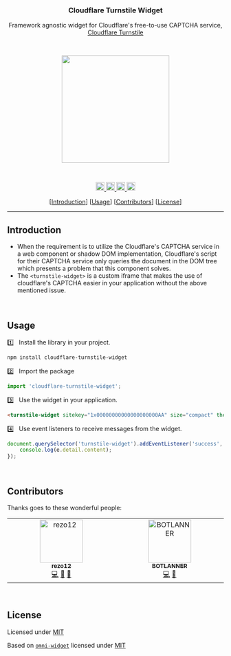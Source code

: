 <h3 align="center">Cloudflare Turnstile Widget</h3>

<p align="center">
  Framework agnostic widget for Cloudflare's free-to-use CAPTCHA service, 
  <a href="https://developers.cloudflare.com/turnstile/">Cloudflare Turnstile</a>
</p>

<br />

<p align="center">
  <img src="https://developers.cloudflare.com/assets/light-success_hu368dc2c5e67cc74c2191fd29410c934a_12471_1113x348_resize_q75_box_3-80edb044.png" width="250"/>
</p>

<br />

<p align="center">
	<a href="https://npmcharts.com/compare/cloudflare-turnstile-widget?minimal=true">
    <img alt="Downloads Per Week" src="https://img.shields.io/npm/dw/cloudflare-turnstile-widget.svg" height="20"/>
  </a>
	<a href="https://www.npmjs.com/package/cloudflare-turnstile-widget">
    <img alt="NPM Version" src="https://img.shields.io/npm/v/cloudflare-turnstile-widget" height="20"/>
  </a>
	<a href="https://github.com/cloudflare-turnstile-widget/actions/workflows/build.yml">
    <img alt="GitHub Build" src="https://github.com/rezo12/cloudflare-turnstile-widget/actions/workflows/build.yml/badge.svg" height="20"/>
  </a>
	<a href="https://github.com/rezo12/cloudflare-turnstile-widget/blob/develop/LICENSE">
    <img alt="MIT License" src="https://img.shields.io/github/license/rezo12/cloudflare-turnstile-widget" height="20"/>
  </a>
</p>

<p align="center">
	[<a href="#introduction">Introduction</a>]
	[<a href="#usage">Usage</a>]
	[<a href="#contributors">Contributors</a>]
	[<a href="#license">License</a>]
</p>

---

## Introduction

- When the requirement is to utilize the Cloudflare's CAPTCHA service in a web component or shadow DOM implementation,
Cloudflare's script for their CAPTCHA service only queries the document in the DOM tree which presents a problem that this component solves.
- The `<turnstile-widget>` is a custom iframe that makes the use of cloudflare's CAPTCHA easier in your application without the above mentioned issue.

<br />

## Usage

1️⃣ &nbsp; Install the library in your project.

```bash
npm install cloudflare-turnstile-widget
```

2️⃣ &nbsp; Import the package

```js
import 'cloudflare-turnstile-widget';
```

3️⃣ &nbsp; Use the widget in your application.

```html
<turnstile-widget sitekey="1x00000000000000000000AA" size="compact" theme="dark"></turnstile-widget>
```

4️⃣ &nbsp; Use event listeners to receive messages from the widget.

```js
document.querySelector('turnstile-widget').addEventListener('success', function (e) {
	console.log(e.detail.content);
});
```

<br>

## Contributors
Thanks goes to these wonderful people:

<!-- ALL-CONTRIBUTORS-LIST:START - Do not remove or modify this section -->
<!-- prettier-ignore-start -->
<!-- markdownlint-disable -->
<table>
  <tbody>
    <tr>
      <td align="center" valign="top" width="14.28%"><a href="https://github.com/rezo12"><img src="https://avatars.githubusercontent.com/u/33411469?v=4?s=100" width="100px;" alt="rezo12"/><br /><sub><b>rezo12</b></sub></a><br /><a href="https://github.com/rezo12/cloudflare-turnstile-widget/commits?author=rezo12" title="Code">💻</a> <a href="#tool-rezo12" title="Tools">🔧</a> <a href="https://github.com/rezo12/cloudflare-turnstile-widget/commits?author=rezo12" title="Documentation">📖</a></td>
      <td align="center" valign="top" width="14.28%"><a href="https://github.com/BOTLANNER"><img src="https://avatars.githubusercontent.com/u/16349308?v=4?s=100" width="100px;" alt="BOTLANNER"/><br /><sub><b>BOTLANNER</b></sub></a><br /><a href="https://github.com/rezo12/cloudflare-turnstile-widget/commits?author=BOTLANNER" title="Code">💻</a> <a href="#tool-BOTLANNER" title="Tools">🔧</a></td>
    </tr>
  </tbody>
</table>

<!-- markdownlint-restore -->
<!-- prettier-ignore-end -->

<!-- ALL-CONTRIBUTORS-LIST:END -->

<br>

## License
Licensed under [MIT](LICENSE)

Based on [`omni-widget`](https://github.com/capitec/omni-widget) licensed under [MIT](THIRDPARTY.md)
<br>